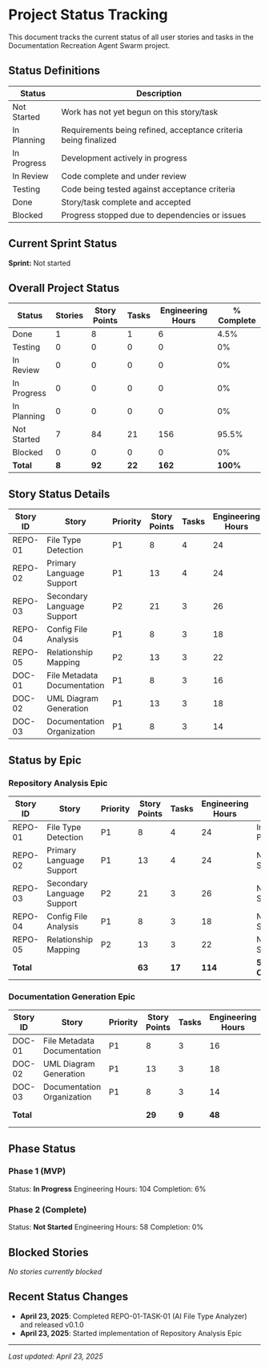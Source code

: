 # Project Status Tracking

This document tracks the current status of all user stories and tasks in the Documentation Recreation Agent Swarm project.

## Status Definitions

| Status | Description |
|--------|-------------|
| Not Started | Work has not yet begun on this story/task |
| In Planning | Requirements being refined, acceptance criteria being finalized |
| In Progress | Development actively in progress |
| In Review | Code complete and under review |
| Testing | Code being tested against acceptance criteria |
| Done | Story/task complete and accepted |
| Blocked | Progress stopped due to dependencies or issues |

## Current Sprint Status

**Sprint:** Not started

## Overall Project Status

| Status | Stories | Story Points | Tasks | Engineering Hours | % Complete |
|--------|---------|--------------|-------|-------------------|------------|
| Done | 1 | 8 | 1 | 6 | 4.5% |
| Testing | 0 | 0 | 0 | 0 | 0% |
| In Review | 0 | 0 | 0 | 0 | 0% |
| In Progress | 0 | 0 | 0 | 0 | 0% |
| In Planning | 0 | 0 | 0 | 0 | 0% |
| Not Started | 7 | 84 | 21 | 156 | 95.5% |
| Blocked | 0 | 0 | 0 | 0 | 0% |
| **Total** | **8** | **92** | **22** | **162** | **100%** |

## Story Status Details

| Story ID | Story | Priority | Story Points | Tasks | Engineering Hours | Status | Notes |
|----------|-------|----------|--------------|-------|-------------------|--------|-------|
| REPO-01 | File Type Detection | P1 | 8 | 4 | 24 | In Progress | 1 task complete |
| REPO-02 | Primary Language Support | P1 | 13 | 4 | 24 | Not Started | |
| REPO-03 | Secondary Language Support | P2 | 21 | 3 | 26 | Not Started | |
| REPO-04 | Config File Analysis | P1 | 8 | 3 | 18 | Not Started | |
| REPO-05 | Relationship Mapping | P2 | 13 | 3 | 22 | Not Started | |
| DOC-01 | File Metadata Documentation | P1 | 8 | 3 | 16 | Not Started | |
| DOC-02 | UML Diagram Generation | P1 | 13 | 3 | 18 | Not Started | |
| DOC-03 | Documentation Organization | P1 | 8 | 3 | 14 | Not Started | |

## Status by Epic

### Repository Analysis Epic

| Story ID | Story | Priority | Story Points | Tasks | Engineering Hours | Status |
|----------|-------|----------|--------------|-------|-------------------|--------|
| REPO-01 | File Type Detection | P1 | 8 | 4 | 24 | In Progress |
| REPO-02 | Primary Language Support | P1 | 13 | 4 | 24 | Not Started |
| REPO-03 | Secondary Language Support | P2 | 21 | 3 | 26 | Not Started |
| REPO-04 | Config File Analysis | P1 | 8 | 3 | 18 | Not Started |
| REPO-05 | Relationship Mapping | P2 | 13 | 3 | 22 | Not Started |
| **Total** | | | **63** | **17** | **114** | **5.3% Complete** |

### Documentation Generation Epic

| Story ID | Story | Priority | Story Points | Tasks | Engineering Hours | Status |
|----------|-------|----------|--------------|-------|-------------------|--------|
| DOC-01 | File Metadata Documentation | P1 | 8 | 3 | 16 | Not Started |
| DOC-02 | UML Diagram Generation | P1 | 13 | 3 | 18 | Not Started |
| DOC-03 | Documentation Organization | P1 | 8 | 3 | 14 | Not Started |
| **Total** | | | **29** | **9** | **48** | **0% Complete** |

## Phase Status

### Phase 1 (MVP)
Status: **In Progress**
Engineering Hours: 104
Completion: 6%

### Phase 2 (Complete)
Status: **Not Started**
Engineering Hours: 58
Completion: 0%

## Blocked Stories

*No stories currently blocked*

## Recent Status Changes

- **April 23, 2025**: Completed REPO-01-TASK-01 (AI File Type Analyzer) and released v0.1.0
- **April 23, 2025**: Started implementation of Repository Analysis Epic

---

*Last updated: April 23, 2025*